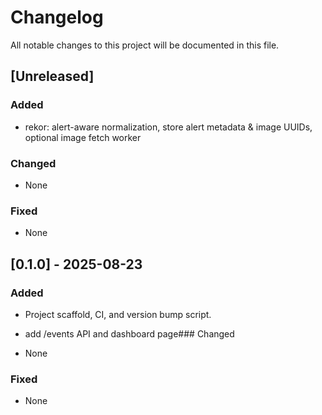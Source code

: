 # Changelog
All notable changes to this project will be documented in this file.

## [Unreleased]
### Added
- rekor: alert-aware normalization, store alert metadata & image UUIDs, optional image fetch worker

### Changed
- None

### Fixed
- None
## [0.1.0] - 2025-08-23
### Added
- Project scaffold, CI, and version bump script.


- add /events API and dashboard page### Changed
- None

### Fixed
- None

